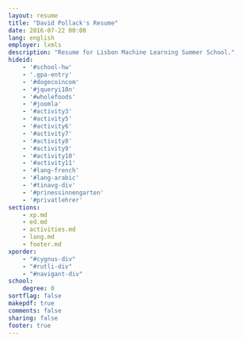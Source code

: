 ```yaml
---
layout: resume
title: "David Pollack's Resume"
date: 2016-07-22 00:00
lang: english
employer: lxmls
description: "Resume for Lisbon Machine Learning Summer School."
hideid:
    - '#school-hw'
    - '.gpa-entry'
    - '#dogecoincom'
    - '#jqueryi18n'
    - '#wholefoods'
    - '#joomla'
    - '#activity3'
    - '#activity5'
    - '#activity6'
    - '#activity7'
    - '#activity8'
    - '#activity9'
    - '#activity10'
    - '#activity11'
    - '#lang-french'
    - '#lang-arabic'
    - '#tinavg-div'
    - '#prinessinnengarten'
    - '#privatlehrer'
sections:
    - xp.md
    - ed.md
    - activities.md
    - lang.md
    - footer.md
xporder:
    - "#cygnus-div"
    - "#rutli-div"
    - "#navigant-div"
school:
    degree: 0
sortflag: false
makepdf: true
comments: false
sharing: false
footer: true
---
```

